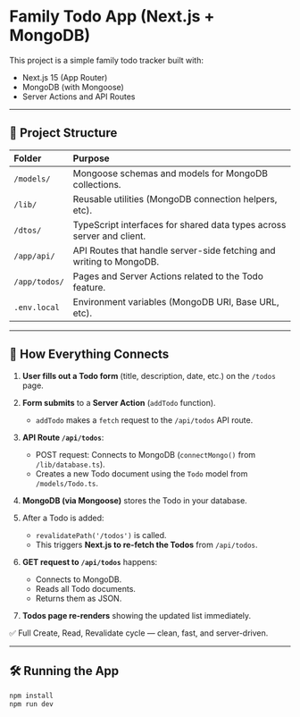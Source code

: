 # Family Todo App (Next.js + MongoDB)

This project is a simple family todo tracker built with:

- Next.js 15 (App Router)
- MongoDB (with Mongoose)
- Server Actions and API Routes

---

## 📂 Project Structure

| Folder | Purpose |
|:---|:---|
| `/models/` | Mongoose schemas and models for MongoDB collections. |
| `/lib/` | Reusable utilities (MongoDB connection helpers, etc). |
| `/dtos/` | TypeScript interfaces for shared data types across server and client. |
| `/app/api/` | API Routes that handle server-side fetching and writing to MongoDB. |
| `/app/todos/` | Pages and Server Actions related to the Todo feature. |
| `.env.local` | Environment variables (MongoDB URI, Base URL, etc). |

---

## 🔗 How Everything Connects

1. **User fills out a Todo form** (title, description, date, etc.) on the `/todos` page.

2. **Form submits** to a **Server Action** (`addTodo` function).
   - `addTodo` makes a `fetch` request to the `/api/todos` API route.

3. **API Route `/api/todos`**:
   - POST request: Connects to MongoDB (`connectMongo()` from `/lib/database.ts`).
   - Creates a new Todo document using the `Todo` model from `/models/Todo.ts`.

4. **MongoDB (via Mongoose)** stores the Todo in your database.

5. After a Todo is added:
   - `revalidatePath('/todos')` is called.
   - This triggers **Next.js to re-fetch the Todos** from `/api/todos`.

6. **GET request to `/api/todos`** happens:
   - Connects to MongoDB.
   - Reads all Todo documents.
   - Returns them as JSON.

7. **Todos page re-renders** showing the updated list immediately.

✅ Full Create, Read, Revalidate cycle — clean, fast, and server-driven.

---

## 🛠 Running the App

```bash
npm install
npm run dev